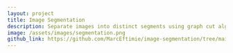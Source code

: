 ```yaml
---
layout: project
title: Image Segmentation
description: Separate images into distinct segments using graph cut algorithms and network flows. Built in **Python** with **NetworkX** and **OpenCV**.
image: /assets/images/segmentation.png
github_link: https://github.com/MarcEftimie/image-segmentation/tree/main?tab=readme-ov-file
---
```

